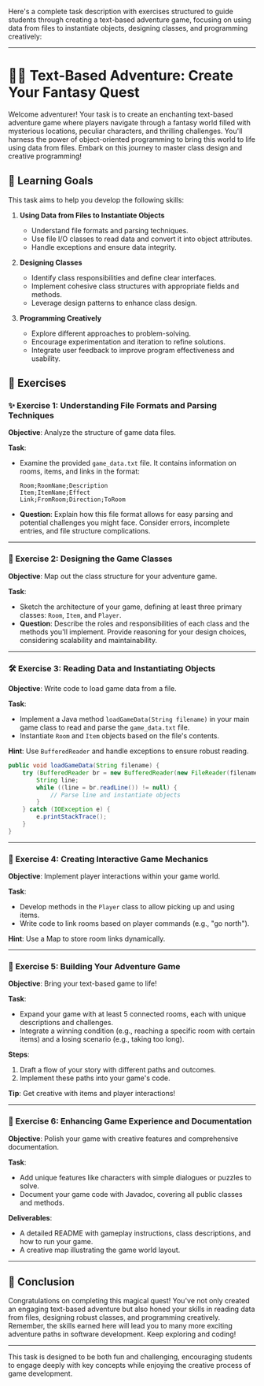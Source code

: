 Here's a complete task description with exercises structured to guide students through creating a text-based adventure game, focusing on using data from files to instantiate objects, designing classes, and programming creatively:

---

# 🧙‍♂️ Text-Based Adventure: Create Your Fantasy Quest

Welcome adventurer! Your task is to create an enchanting text-based adventure game where players navigate through a fantasy world filled with mysterious locations, peculiar characters, and thrilling challenges. You'll harness the power of object-oriented programming to bring this world to life using data from files. Embark on this journey to master class design and creative programming!

## 🎯 Learning Goals

This task aims to help you develop the following skills:

1. **Using Data from Files to Instantiate Objects**
   - Understand file formats and parsing techniques.
   - Use file I/O classes to read data and convert it into object attributes.
   - Handle exceptions and ensure data integrity.

2. **Designing Classes**
   - Identify class responsibilities and define clear interfaces.
   - Implement cohesive class structures with appropriate fields and methods.
   - Leverage design patterns to enhance class design.

3. **Programming Creatively**
   - Explore different approaches to problem-solving.
   - Encourage experimentation and iteration to refine solutions.
   - Integrate user feedback to improve program effectiveness and usability.

## 🧩 Exercises

### ✨ Exercise 1: Understanding File Formats and Parsing Techniques

**Objective**: Analyze the structure of game data files.

**Task**: 
- Examine the provided `game_data.txt` file. It contains information on rooms, items, and links in the format:
  ```
  Room;RoomName;Description
  Item;ItemName;Effect
  Link;FromRoom;Direction;ToRoom
  ```

- **Question**: Explain how this file format allows for easy parsing and potential challenges you might face. Consider errors, incomplete entries, and file structure complications.

---

### 🔎 Exercise 2: Designing the Game Classes

**Objective**: Map out the class structure for your adventure game.

**Task**:
- Sketch the architecture of your game, defining at least three primary classes: `Room`, `Item`, and `Player`.
- **Question**: Describe the roles and responsibilities of each class and the methods you'll implement. Provide reasoning for your design choices, considering scalability and maintainability.

---

### 🛠 Exercise 3: Reading Data and Instantiating Objects

**Objective**: Write code to load game data from a file.

**Task**:
- Implement a Java method `loadGameData(String filename)` in your main game class to read and parse the `game_data.txt` file.
- Instantiate `Room` and `Item` objects based on the file's contents.

**Hint**: Use `BufferedReader` and handle exceptions to ensure robust reading.

```java
public void loadGameData(String filename) {
    try (BufferedReader br = new BufferedReader(new FileReader(filename))) {
        String line;
        while ((line = br.readLine()) != null) {
            // Parse line and instantiate objects
        }
    } catch (IOException e) {
        e.printStackTrace();
    }
}
```

---

### 🧩 Exercise 4: Creating Interactive Game Mechanics

**Objective**: Implement player interactions within your game world.

**Task**:
- Develop methods in the `Player` class to allow picking up and using items.
- Write code to link rooms based on player commands (e.g., "go north").

**Hint**: Use a Map to store room links dynamically.

---

### 🚀 Exercise 5: Building Your Adventure Game

**Objective**: Bring your text-based game to life!

**Task**:
- Expand your game with at least 5 connected rooms, each with unique descriptions and challenges.
- Integrate a winning condition (e.g., reaching a specific room with certain items) and a losing scenario (e.g., taking too long).

**Steps**:
1. Draft a flow of your story with different paths and outcomes.
2. Implement these paths into your game's code.

**Tip**: Get creative with items and player interactions!

---

### 🌟 Exercise 6: Enhancing Game Experience and Documentation

**Objective**: Polish your game with creative features and comprehensive documentation.

**Task**:
- Add unique features like characters with simple dialogues or puzzles to solve.
- Document your game code with Javadoc, covering all public classes and methods.

**Deliverables**:
- A detailed README with gameplay instructions, class descriptions, and how to run your game.
- A creative map illustrating the game world layout.

---

## 🎉 Conclusion

Congratulations on completing this magical quest! You've not only created an engaging text-based adventure but also honed your skills in reading data from files, designing robust classes, and programming creatively. Remember, the skills earned here will lead you to many more exciting adventure paths in software development. Keep exploring and coding!

---

This task is designed to be both fun and challenging, encouraging students to engage deeply with key concepts while enjoying the creative process of game development.